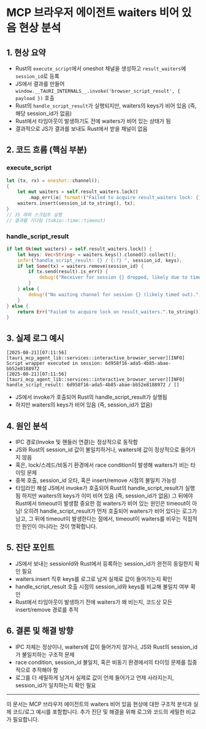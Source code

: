 # MCP 브라우저 에이전트 waiters 비어 있음 현상 분석

## 1. 현상 요약

- Rust의 `execute_script`에서 oneshot 채널을 생성하고 `result_waiters`에 `session_id`로 등록
- JS에서 결과를 만들어 `window.__TAURI_INTERNALS__.invoke('browser_script_result', { payload })` 호출
- Rust의 `handle_script_result`가 실행되지만, waiters의 keys가 비어 있음 (즉, 해당 session_id가 없음)
- Rust에서 타임아웃이 발생하기도 전에 waiters가 비어 있는 상태가 됨
- 결과적으로 JS가 결과를 보내도 Rust에서 받을 채널이 없음

## 2. 코드 흐름 (핵심 부분)

### execute_script

```rust
let (tx, rx) = oneshot::channel();
{
    let mut waiters = self.result_waiters.lock()
        .map_err(|e| format!("Failed to acquire result_waiters lock: {}", e))?;
    waiters.insert(session_id.to_string(), tx);
}
// JS 래퍼 스크립트 실행
// 결과를 기다림 (tokio::time::timeout)
```

### handle_script_result

```rust
if let Ok(mut waiters) = self.result_waiters.lock() {
    let keys: Vec<String> = waiters.keys().cloned().collect();
    info!("handle_script_result: {} / {:?} ", session_id, keys);
    if let Some(tx) = waiters.remove(session_id) {
        if tx.send(result).is_err() {
            debug!("Receiver for session {} dropped, likely due to timeout.", session_id);
        }
    } else {
        debug!("No waiting channel for session {} (likely timed out).", session_id);
    }
} else {
    return Err("Failed to acquire lock on result_waiters.".to_string());
}
```

## 3. 실제 로그 예시

```
[2025-08-21][07:11:56][tauri_mcp_agent_lib::services::interactive_browser_server][INFO] Script wrapper executed in session: 6d958f16-ada5-4b85-abae-bb52e8188972
[2025-08-21][07:11:56][tauri_mcp_agent_lib::services::interactive_browser_server][INFO] handle_script_result: 6d958f16-ada5-4b85-abae-bb52e8188972 / []
```

- JS에서 invoke가 호출되어 Rust의 handle_script_result가 실행됨
- 하지만 waiters의 keys가 비어 있음 (즉, session_id가 없음)

## 4. 원인 분석

- IPC 경로(Invoke 및 핸들러 연결)는 정상적으로 동작함
- JS와 Rust의 session_id 값이 불일치하거나, waiters에 값이 정상적으로 들어가지 않음
- 혹은, lock/스레드/비동기 환경에서 race condition이 발생해 waiters가 비는 타이밍 문제
- 중복 호출, session_id 오타, 혹은 insert/remove 시점의 불일치 가능성
- 타임라인 해설
  JS에서 invoke가 호출되어 Rust의 handle_script_result가 실행됨
  하지만 waiters의 keys가 이미 비어 있음 (즉, session_id가 없음)
  그 뒤에야 Rust에서 timeout이 발생함
  중요한 점
  waiters가 비어 있는 원인은 timeout이 아님!
  오히려 handle_script_result가 먼저 호출되어 waiters가 비어 있다는 로그가 남고, 그 뒤에 timeout이 발생한다는 점에서, timeout이 waiters를 비우는 직접적인 원인이 아니라는 것이 명확합니다.

## 5. 진단 포인트

- JS에서 보내는 sessionId와 Rust에서 등록하는 session_id가 완전히 동일한지 확인 필요
- waiters.insert 직후 keys를 로그로 남겨 실제로 값이 들어가는지 확인
- handle_script_result 호출 시점의 session_id와 keys를 비교해 불일치 여부 확인
- Rust에서 타임아웃이 발생하기 전에 waiters가 왜 비는지, 코드상 모든 insert/remove 경로를 추적

## 6. 결론 및 해결 방향

- IPC 자체는 정상이나, waiters에 값이 들어가지 않거나, JS와 Rust의 session_id가 불일치하는 구조적 문제
- race condition, session_id 불일치, 혹은 비동기 환경에서의 타이밍 문제를 집중적으로 추적해야 함
- 로그를 더 세밀하게 남겨서 실제로 값이 언제 들어가고 언제 사라지는지, session_id가 일치하는지 확인 필요

---

이 문서는 MCP 브라우저 에이전트의 waiters 비어 있음 현상에 대한 구조적 분석과 실제 코드/로그 예시를 포함합니다. 추가 진단 및 해결을 위해 로그와 코드의 세밀한 비교가 필요합니다.
